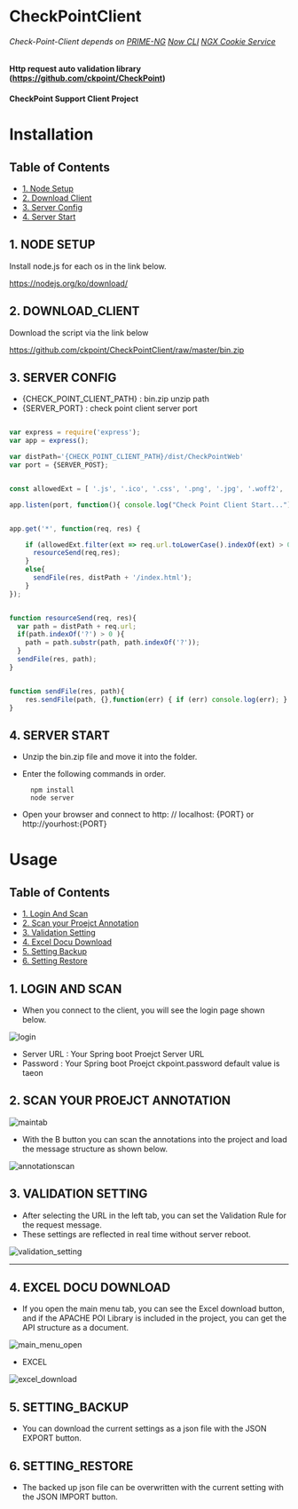 # CheckPointClient
###### Check-Point-Client depends on [PRIME-NG](https://github.com/primefaces/primeng) [Now CLI](https://github.com/zeit/now-cli)  [NGX Cookie Service](https://github.com/7leads/ngx-cookie-service) 

#### Http request auto validation library (https://github.com/ckpoint/CheckPoint)
#### CheckPoint Support Client Project

# Installation

## Table of Contents
- [ 1. Node Setup ](#node-setup)
- [ 2. Download Client ](#download-client)
- [ 3. Server Config ](#server-config)
- [ 4. Server Start ](#server-start)


## 1. NODE SETUP

Install node.js for each os in the link below.

https://nodejs.org/ko/download/

## 2. DOWNLOAD_CLIENT

Download the script via the link below

https://github.com/ckpoint/CheckPointClient/raw/master/bin.zip

## 3. SERVER CONFIG

- {CHECK_POINT_CLIENT_PATH} : bin.zip unzip path
- {SERVER_PORT} : check point client server port

```javascript

var express = require('express');
var app = express();

var distPath='{CHECK_POINT_CLIENT_PATH}/dist/CheckPointWeb'
var port = {SERVER_POST};


const allowedExt = [ '.js', '.ico', '.css', '.png', '.jpg', '.woff2', '.woff', '.ttf', '.svg', '.gif' ];

app.listen(port, function(){ console.log("Check Point Client Start...")})


app.get('*', function(req, res) {

    if (allowedExt.filter(ext => req.url.toLowerCase().indexOf(ext) > 0).length > 0) {
      resourceSend(req,res);
    }
    else{
      sendFile(res, distPath + '/index.html');
    }
});


function resourceSend(req, res){
  var path = distPath + req.url;
  if(path.indexOf('?') > 0 ){
    path = path.substr(path, path.indexOf('?'));
  }
  sendFile(res, path);
}


function sendFile(res, path){
    res.sendFile(path, {},function(err) { if (err) console.log(err); } );
}

```

## 4. SERVER START

- Unzip the bin.zip file and move it into the folder.
- Enter the following commands in order.

        npm install
        node server

- Open your browser and connect to http: // localhost: {PORT} or http://yourhost:{PORT}

# Usage

## Table of Contents
- [ 1. Login And Scan ](#login-and-scan)
- [ 2. Scan your Proejct Annotation ](#scan-your-proejct-annotation)
- [ 3. Validation Setting ](#validation-setting)
- [ 4. Excel Docu Download](#excel-docu-download)
- [ 5. Setting Backup](#setting-backup)
- [ 6. Setting Restore](#setting-restore)

## 1. LOGIN AND SCAN
- When you connect to the client, you will see the login page shown below.

![login](https://github.com/ckpoint/CheckPointClient/blob/master/res/screenshot/login.png)

- Server URL : Your Spring boot Proejct Server URL
- Password : Your Spring boot Proejct ckpoint.password default value is taeon


## 2. SCAN YOUR PROEJCT ANNOTATION

![maintab](https://github.com/ckpoint/CheckPointClient/blob/master/res/screenshot/main_tab.png)

- With the B button you can scan the annotations into the project and load the message structure as shown below.


![annotationscan](https://github.com/ckpoint/CheckPointClient/blob/master/res/screenshot/annotation_scan.png)

## 3. VALIDATION SETTING

- After selecting the URL in the left tab, you can set the Validation Rule for the request message.
- These settings are reflected in real time without server reboot.

![validation_setting](https://github.com/ckpoint/CheckPointClient/blob/master/res/screenshot/validation_seting.png)

-------------------------------------------------------------------------------------
## 4. EXCEL DOCU DOWNLOAD

- If you open the main menu tab, you can see the Excel download button, and if the APACHE POI Library is included in the project, you can get the API structure as a document.

![main_menu_open](https://github.com/ckpoint/CheckPointClient/blob/master/res/screenshot/main_menu_open.png)

- EXCEL

![excel_download](https://github.com/ckpoint/CheckPointClient/blob/master/res/screenshot/excel_download.png)

## 5. SETTING_BACKUP

- You can download the current settings as a json file with the JSON EXPORT button.

## 6. SETTING_RESTORE

- The backed up json file can be overwritten with the current setting with the JSON IMPORT button.

